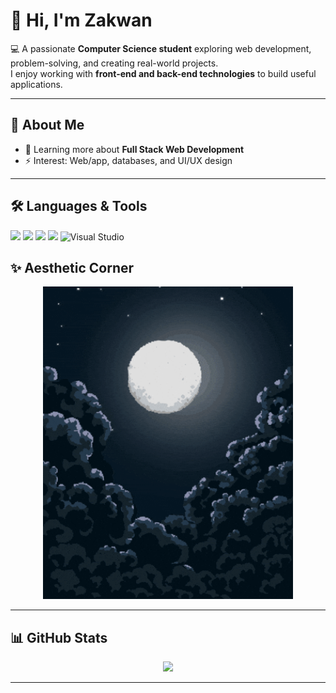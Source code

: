 # 👋 Hi, I'm Zakwan

💻 A passionate **Computer Science student** exploring web development, problem-solving, and creating real-world projects.  
I enjoy working with **front-end and back-end technologies** to build useful applications.  

---

## 🚀 About Me  
- 🌱 Learning more about **Full Stack Web Development**  
- ⚡ Interest: Web/app, databases, and UI/UX design  

---

## 🛠️ Languages & Tools
<p>
  <!-- Languages -->
  <img src="https://skillicons.dev/icons?i=html,css,php,js" height="40" />
  
  <!-- Database -->
  <img src="https://skillicons.dev/icons?i=mysql" height="40" />
  
  <!-- Version Control -->
  <img src="https://skillicons.dev/icons?i=git,github" height="40" />
  
  <!-- Editors / IDEs -->
  <img src="https://skillicons.dev/icons?i=vscode" height="40" />
  <img src="https://cdn.jsdelivr.net/gh/devicons/devicon/icons/visualstudio/visualstudio-plain.svg" height="40" alt="Visual Studio"/>

 <!-- GIF -->
 ## ✨ Aesthetic Corner
<p align="center">
  <img src="https://raw.githubusercontent.com/AmdZakwan/AmdZakwan/main/assets/zenitsu.gif" width="400" alt="Lo-fi anime studying" />
</p>

---

## 📊 GitHub Stats 
<p align="center">
  <img src="https://streak-stats.demolab.com?user=AmdZakwan&theme=tokyonight" height="150"/>
</p>

---

<!--

<!--
<p align="center">
  <img src="https://github-readme-stats.vercel.app/api?username=AmdZakwan&show_icons=true&theme=tokyonight" height="150"/>
  <img src="https://github-readme-stats.vercel.app/api/top-langs/?username=AmdZakwan&layout=compact&theme=tokyonight" height="150"/>
</p>

<!--
## 🌐 Connect with Me
<p>
  <a href="https://github.com/zak123"><img src="https://skillicons.dev/icons?i=github" height="40"/></a>
  <a href="https://linkedin.com/in/your-linkedin"><img src="https://skillicons.dev/icons?i=linkedin" height="40"/></a>
</p>
-->

